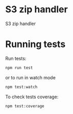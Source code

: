 # S3 zip handler

S3 zip handler

# Running tests
Run tests:
```bash
npm run test
```

or to run in watch mode

```bash
npm test:watch
```

To check tests coverage:
```bash
npm test:coverage
```